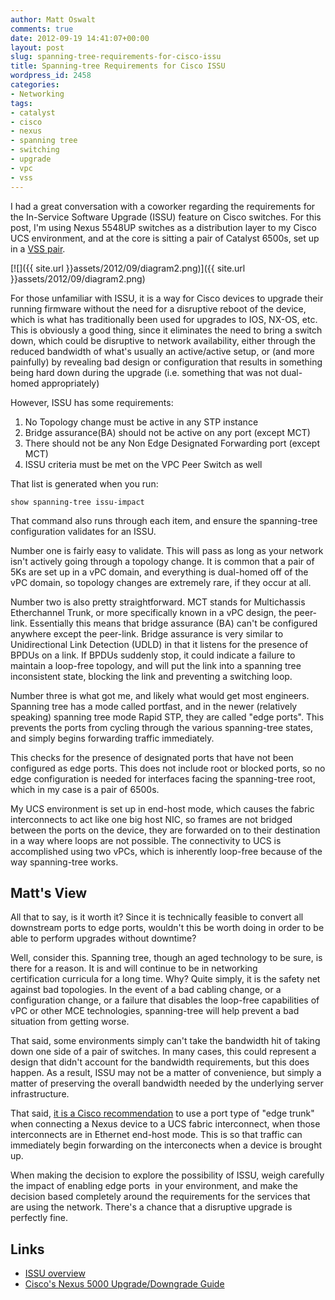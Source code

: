 ```yaml
---
author: Matt Oswalt
comments: true
date: 2012-09-19 14:41:07+00:00
layout: post
slug: spanning-tree-requirements-for-cisco-issu
title: Spanning-tree Requirements for Cisco ISSU
wordpress_id: 2458
categories:
- Networking
tags:
- catalyst
- cisco
- nexus
- spanning tree
- switching
- upgrade
- vpc
- vss
---
```


I had a great conversation with a coworker regarding the requirements for the In-Service Software Upgrade (ISSU) feature on Cisco switches. For this post, I'm using Nexus 5548UP switches as a distribution layer to my Cisco UCS environment, and at the core is sitting a pair of Catalyst 6500s, set up in a [VSS pair](http://keepingitclassless.net/2011/10/virtual-switching-system-on-cisco-catalyst-6500/).

[![]({{ site.url }}assets/2012/09/diagram2.png)]({{ site.url }}assets/2012/09/diagram2.png)

For those unfamiliar with ISSU, it is a way for Cisco devices to upgrade their running firmware without the need for a disruptive reboot of the device, which is what has traditionally been used for upgrades to IOS, NX-OS, etc. This is obviously a good thing, since it eliminates the need to bring a switch down, which could be disruptive to network availability, either through the reduced bandwidth of what's usually an active/active setup, or (and more painfully) by revealing bad design or configuration that results in something being hard down during the upgrade (i.e. something that was not dual-homed appropriately)

However, ISSU has some requirements:
1. No Topology change must be active in any STP instance
2. Bridge assurance(BA) should not be active on any port (except MCT)
3. There should not be any Non Edge Designated Forwarding port (except MCT)
4. ISSU criteria must be met on the VPC Peer Switch as well

That list is generated when you run:

    show spanning-tree issu-impact

That command also runs through each item, and ensure the spanning-tree configuration validates for an ISSU.

Number one is fairly easy to validate. This will pass as long as your network isn't actively going through a topology change. It is common that a pair of 5Ks are set up in a vPC domain, and everything is dual-homed off of the vPC domain, so topology changes are extremely rare, if they occur at all.

Number two is also pretty straightforward. MCT stands for Multichassis Etherchannel Trunk, or more specifically known in a vPC design, the peer-link. Essentially this means that bridge assurance (BA) can't be configured anywhere except the peer-link. Bridge assurance is very similar to Unidirectional Link Detection (UDLD) in that it listens for the presence of BPDUs on a link. If BPDUs suddenly stop, it could indicate a failure to maintain a loop-free topology, and will put the link into a spanning tree inconsistent state, blocking the link and preventing a switching loop.

Number three is what got me, and likely what would get most engineers. Spanning tree has a mode called portfast, and in the newer (relatively speaking) spanning tree mode Rapid STP, they are called "edge ports". This prevents the ports from cycling through the various spanning-tree states, and simply begins forwarding traffic immediately.

This checks for the presence of designated ports that have not been configured as edge ports. This does not include root or blocked ports, so no edge configuration is needed for interfaces facing the spanning-tree root, which in my case is a pair of 6500s.

My UCS environment is set up in end-host mode, which causes the fabric interconnects to act like one big host NIC, so frames are not bridged between the ports on the device, they are forwarded on to their destination in a way where loops are not possible. The connectivity to UCS is accomplished using two vPCs, which is inherently loop-free because of the way spanning-tree works.

## Matt's View

All that to say, is it worth it? Since it is technically feasible to convert all downstream ports to edge ports, wouldn't this be worth doing in order to be able to perform upgrades without downtime?

Well, consider this. Spanning tree, though an aged technology to be sure, is there for a reason. It is and will continue to be in networking certification curricula for a long time. Why? Quite simply, it is the safety net against bad topologies. In the event of a bad cabling change, or a configuration change, or a failure that disables the loop-free capabilities of vPC or other MCE technologies, spanning-tree will help prevent a bad situation from getting worse.

That said, some environments simply can't take the bandwidth hit of taking down one side of a pair of switches. In many cases, this could represent a design that didn't account for the bandwidth requirements, but this does happen. As a result, ISSU may not be a matter of convenience, but simply a matter of preserving the overall bandwidth needed by the underlying server infrastructure.

That said, [it is a Cisco recommendation](http://www.cisco.com/en/US/prod/collateral/switches/ps9441/ps9402/white_paper_c11-623265.html) to use a port type of "edge trunk" when connecting a Nexus device to a UCS fabric interconnect, when those interconnects are in Ethernet end-host mode. This is so that traffic can immediately begin forwarding on the interconects when a device is brought up.

When making the decision to explore the possibility of ISSU, weigh carefully the impact of enabling edge ports  in your environment, and make the decision based completely around the requirements for the services that are using the network. There's a chance that a disruptive upgrade is perfectly fine.

## Links

* [ISSU overview](http://www.cisco.com/en/US/products/ps7149/products_ios_protocol_group_home.html)
* [Cisco's Nexus 5000 Upgrade/Downgrade Guide](http://www.cisco.com/en/US/docs/switches/datacenter/nexus5000/sw/upgrade/503_N1_1/n5k_upgrade_downgrade_503.html)
